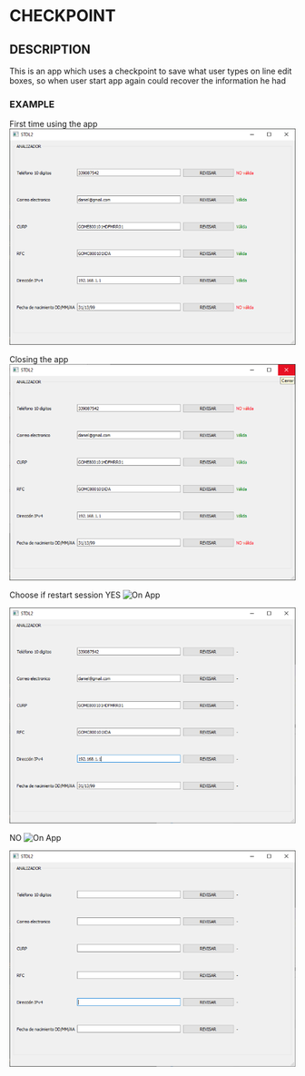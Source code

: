 
# CHECKPOINT

## DESCRIPTION

This is an app which uses a checkpoint to save what user types on line edit boxes, so when user start app again could recover the information he had

### EXAMPLE

First time using the app
![Using App](example/first.png)

Closing the app
![On App](example/closing.png)

Choose if restart session
YES
![On App](example/restart_yes_question.png)

![On App](example/restart_yes_interface.png)

NO
![On App](example/restart_yes_question.png)

![On App](example/restart_no_interface.png)
